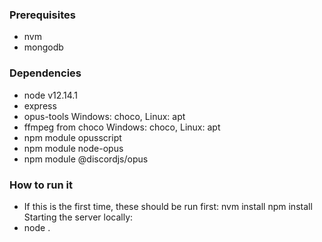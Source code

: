 ### Prerequisites
- nvm
- mongodb
### Dependencies
- node v12.14.1
- express
- opus-tools Windows: choco, Linux: apt
- ffmpeg from choco Windows: choco, Linux: apt
- npm module opusscript
- npm module node-opus
- npm module @discordjs/opus
### How to run it
- If this is the first time, these should be run first:
nvm install
npm install
Starting the server locally:
- node .